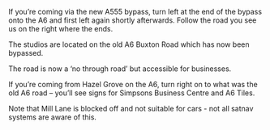 If you’re coming via the new A555 bypass, turn left at the end of the bypass onto the A6 and first left again shortly afterwards. Follow the road you see us on the right where the ends.

The studios are located on the old A6 Buxton Road which has now been bypassed.

The road is now a ‘no through road’ but accessible for businesses.

If you’re coming from Hazel Grove on the A6, turn right on to what was the old A6 road – you’ll see signs for Simpsons Business Centre and A6 Tiles.

Note that Mill Lane is blocked off and not suitable for cars - not all satnav systems are aware of this.
